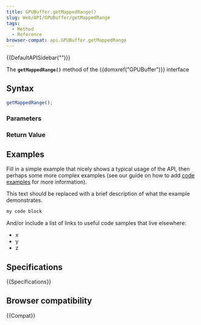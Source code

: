 ```yaml
---
title: GPUBuffer.getMappedRange()
slug: Web/API/GPUBuffer/getMappedRange
tags:
  - Method
  - Reference
browser-compat: api.GPUBuffer.getMappedRange
---
```

{{DefaultAPISidebar("")}}

The **`getMappedRange()`** method of the {{domxref("GPUBuffer")}} interface 

## Syntax

```js
getMappedRange();
```

### Parameters



### Return Value



## Examples

Fill in a simple example that nicely shows a typical usage of the API, then perhaps some more complex examples (see our guide on how to add [code examples](/en-US/docs/MDN/Contribute/Structures/Code_examples) for more information).

This text should be replaced with a brief description of what the example demonstrates.

```js
my code block
```

And/or include a list of links to useful code samples that live elsewhere:

*   x
*   y
*   z

## Specifications

{{Specifications}}

## Browser compatibility

{{Compat}}

